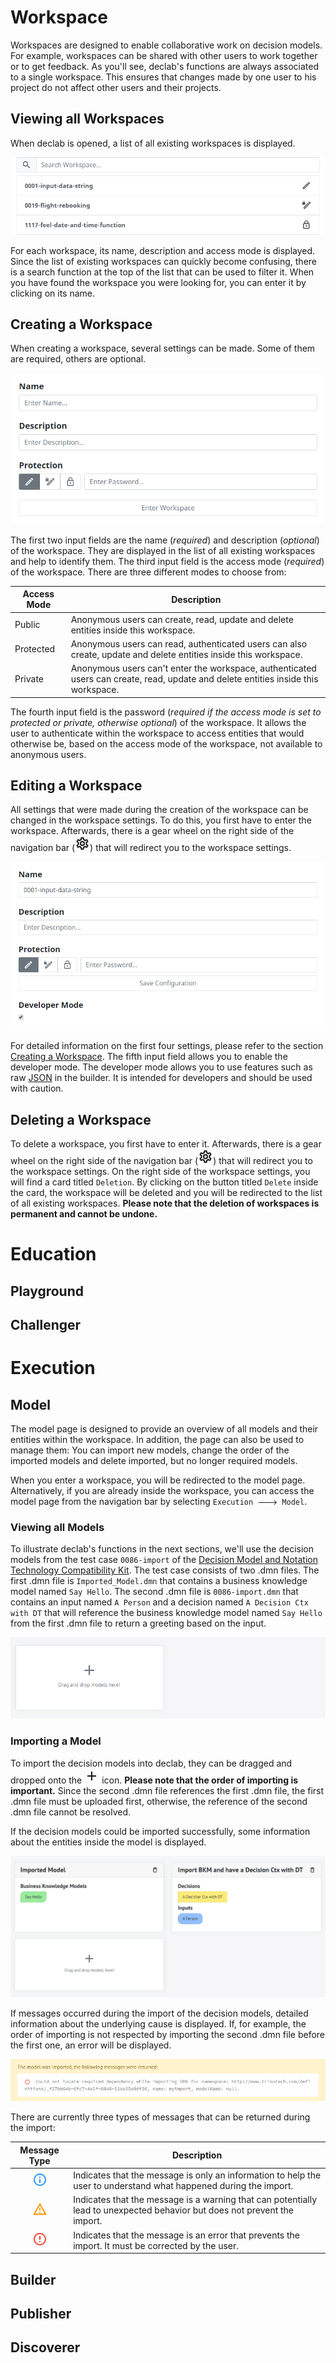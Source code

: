 # Workspace
Workspaces are designed to enable collaborative work on decision models. For example, workspaces can be shared with other users to work together or to get feedback. As you'll see, declab's functions are always associated to a single workspace. This ensures that changes made by one user to his project do not affect other users and their projects.

## Viewing all Workspaces
When declab is opened, a list of all existing workspaces is displayed.

![Viewing all Workspaces](./images/viewing-all-workspaces.png)

For each workspace, its name, description and access mode is displayed. Since the list of existing workspaces can quickly become confusing, there is a search function at the top of the list that can be used to filter it. When you have found the workspace you were looking for, you can enter it by clicking on its name.

## Creating a Workspace
When creating a workspace, several settings can be made. Some of them are required, others are optional.

![Creating a Workspace](./images/creating-a-workspace.png)

The first two input fields are the name (*required*) and description (*optional*) of the workspace. They are displayed in the list of all existing workspaces and help to identify them. 
The third input field is the access mode (*required*) of the workspace. There are three different modes to choose from:

|Access Mode|Description|
|-|-|
|Public|Anonymous users can create, read, update and delete entities inside this workspace.|
|Protected|Anonymous users can read, authenticated users can also create, update and delete entities inside this workspace.|
|Private|Anonymous users can't enter the workspace, authenticated users can create, read, update and delete entities inside this workspace.|

The fourth input field is the password (*required if the access mode is set to protected or private, otherwise optional*) of the workspace. It allows the user to authenticate within the workspace to access entities that would otherwise be, based on the access mode of the workspace, not available to anonymous users.

## Editing a Workspace

All settings that were made during the creation of the workspace can be changed in the workspace settings. To do this, you first have to enter the workspace. Afterwards, there is a gear wheel on the right side of the navigation bar (<svg xmlns="http://www.w3.org/2000/svg" width="24" height="24" viewBox="0 0 24 24" style="display: inline"><path d="M12 8a4 4 0 0 1 4 4 4 4 0 0 1-4 4 4 4 0 0 1-4-4 4 4 0 0 1 4-4m0 2a2 2 0 0 0-2 2 2 2 0 0 0 2 2 2 2 0 0 0 2-2 2 2 0 0 0-2-2m-2 12c-.25 0-.46-.18-.5-.42l-.37-2.65c-.63-.25-1.17-.59-1.69-.99l-2.49 1.01c-.22.08-.49 0-.61-.22l-2-3.46a.493.493 0 0 1 .12-.64l2.11-1.66L4.5 12l.07-1-2.11-1.63a.493.493 0 0 1-.12-.64l2-3.46c.12-.22.39-.31.61-.22l2.49 1c.52-.39 1.06-.73 1.69-.98l.37-2.65c.04-.24.25-.42.5-.42h4c.25 0 .46.18.5.42l.37 2.65c.63.25 1.17.59 1.69.98l2.49-1c.22-.09.49 0 .61.22l2 3.46c.13.22.07.49-.12.64L19.43 11l.07 1-.07 1 2.11 1.63c.19.15.25.42.12.64l-2 3.46c-.12.22-.39.31-.61.22l-2.49-1c-.52.39-1.06.73-1.69.98l-.37 2.65c-.04.24-.25.42-.5.42h-4m1.25-18l-.37 2.61c-1.2.25-2.26.89-3.03 1.78L5.44 7.35l-.75 1.3L6.8 10.2a5.55 5.55 0 0 0 0 3.6l-2.12 1.56.75 1.3 2.43-1.04c.77.88 1.82 1.52 3.01 1.76l.37 2.62h1.52l.37-2.61c1.19-.25 2.24-.89 3.01-1.77l2.43 1.04.75-1.3-2.12-1.55c.4-1.17.4-2.44 0-3.61l2.11-1.55-.75-1.3-2.41 1.04a5.42 5.42 0 0 0-3.03-1.77L12.75 4h-1.5z" fill="currentColor"></path></svg>) that will redirect you to the workspace settings.

![Editing a Workspace](./images/editing-a-workspace.png)

For detailed information on the first four settings, please refer to the section [Creating a Workspace](?id=creating-a-workspace). The fifth input field allows you to enable the developer mode. The developer mode allows you to use features such as raw [JSON](https://www.json.org/json-en.html) in the builder. It is intended for developers and should be used with caution.

## Deleting a Workspace

To delete a workspace, you first have to enter it. Afterwards, there is a gear wheel on the right side of the navigation bar (<svg xmlns="http://www.w3.org/2000/svg" width="24" height="24" viewBox="0 0 24 24" style="display: inline"><path d="M12 8a4 4 0 0 1 4 4 4 4 0 0 1-4 4 4 4 0 0 1-4-4 4 4 0 0 1 4-4m0 2a2 2 0 0 0-2 2 2 2 0 0 0 2 2 2 2 0 0 0 2-2 2 2 0 0 0-2-2m-2 12c-.25 0-.46-.18-.5-.42l-.37-2.65c-.63-.25-1.17-.59-1.69-.99l-2.49 1.01c-.22.08-.49 0-.61-.22l-2-3.46a.493.493 0 0 1 .12-.64l2.11-1.66L4.5 12l.07-1-2.11-1.63a.493.493 0 0 1-.12-.64l2-3.46c.12-.22.39-.31.61-.22l2.49 1c.52-.39 1.06-.73 1.69-.98l.37-2.65c.04-.24.25-.42.5-.42h4c.25 0 .46.18.5.42l.37 2.65c.63.25 1.17.59 1.69.98l2.49-1c.22-.09.49 0 .61.22l2 3.46c.13.22.07.49-.12.64L19.43 11l.07 1-.07 1 2.11 1.63c.19.15.25.42.12.64l-2 3.46c-.12.22-.39.31-.61.22l-2.49-1c-.52.39-1.06.73-1.69.98l-.37 2.65c-.04.24-.25.42-.5.42h-4m1.25-18l-.37 2.61c-1.2.25-2.26.89-3.03 1.78L5.44 7.35l-.75 1.3L6.8 10.2a5.55 5.55 0 0 0 0 3.6l-2.12 1.56.75 1.3 2.43-1.04c.77.88 1.82 1.52 3.01 1.76l.37 2.62h1.52l.37-2.61c1.19-.25 2.24-.89 3.01-1.77l2.43 1.04.75-1.3-2.12-1.55c.4-1.17.4-2.44 0-3.61l2.11-1.55-.75-1.3-2.41 1.04a5.42 5.42 0 0 0-3.03-1.77L12.75 4h-1.5z" fill="currentColor"></path></svg>) that will redirect you to the workspace settings. On the right side of the workspace settings, you will find a card titled `Deletion`. By clicking on the button titled `Delete` inside the card, the workspace will be deleted and you will be redirected to the list of all existing workspaces. **Please note that the deletion of workspaces is permanent and cannot be undone.**

# Education

## Playground

## Challenger

# Execution

## Model

The model page is designed to provide an overview of all models and their entities within the workspace. In addition, the page can also be used to manage them: You can import new models, change the order of the imported models and delete imported, but no longer required models.

When you enter a workspace, you will be redirected to the model page. Alternatively, if you are already inside the workspace, you can access the model page from the navigation bar by selecting `Execution 🡒 Model`.

### Viewing all Models

To illustrate declab's functions in the next sections, we'll use the decision models from the test case `0086-import` of the [Decision Model and Notation Technology Compatibility Kit](https://dmn-tck.github.io/tck). The test case consists of two .dmn files. The first .dmn file is `Imported_Model.dmn` that contains a business knowledge model named `Say Hello`. The second .dmn file is `0086-import.dmn` that contains an input named `A Person` and a decision named `A Decision Ctx with DT` that will reference the business knowledge model named `Say Hello` from the first .dmn file to return a greeting based on the input.

![Viewing all Models](./images/viewing-all-models-1.png)

### Importing a Model
To import the decision models into declab, they can be dragged and dropped onto the <svg xmlns="http://www.w3.org/2000/svg" width="24" height="24" viewBox="0 0 24 24" style="display: inline"><path d="M19 13h-6v6h-2v-6H5v-2h6V5h2v6h6v2z" fill="currentColor"></path></svg> icon. **Please note that the order of importing is important.** Since the second .dmn file references the first .dmn file, the first .dmn file must be uploaded first, otherwise, the reference of the second .dmn file cannot be resolved.

If the decision models could be imported successfully, some information about the entities inside the model is displayed.  

![Viewing all Models](./images/viewing-all-models-2.png)

If messages occurred during the import of the decision models, detailed information about the underlying cause is displayed. If, for example, the order of importing is not respected by importing the second .dmn file before the first one, an error will be displayed.

![Viewing all Models](./images/viewing-all-models-3.png)

There are currently three types of messages that can be returned during the import:

|Message Type|Description|
|:-:|-|
|<svg xmlns="http://www.w3.org/2000/svg" width="24" height="24" viewBox="0 0 24 24" style="display: inline"><path d="M11 9h2V7h-2m1 13c-4.41 0-8-3.59-8-8s3.59-8 8-8 8 3.59 8 8-3.59 8-8 8m0-18A10 10 0 002 12a10 10 0 0010 10 10 10 0 0010-10A10 10 0 0012 2m-1 15h2v-6h-2v6z" fill="#2196f3"></path></svg>|Indicates that the message is only an information to help the user to understand what happened during the import.|
|<svg xmlns="http://www.w3.org/2000/svg" width="24" height="24" viewBox="0 0 24 24" style="display: inline"><path d="M12 2L1 21h22M12 6l7.53 13H4.47M11 10v4h2v-4m-2 6v2h2v-2" fill="#ff9800"></path></svg>|Indicates that the message is a warning that can potentially lead to unexpected behavior but does not prevent the import.|
|<svg xmlns="http://www.w3.org/2000/svg" width="24" height="24" viewBox="0 0 24 24" style="display: inline"><path d="M11 15h2v2h-2v-2m0-8h2v6h-2V7m1-5C6.47 2 2 6.5 2 12a10 10 0 0010 10 10 10 0 0010-10A10 10 0 0012 2m0 18a8 8 0 01-8-8 8 8 0 018-8 8 8 0 018 8 8 8 0 01-8 8z" fill="#f44336"></path></svg>|Indicates that the message is an error that prevents the import. It must be corrected by the user.|

## Builder

## Publisher

## Discoverer